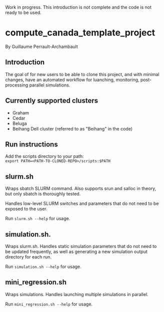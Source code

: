 Work in progress. This introduction is not complete and the code is not ready to be used.

# compute_canada_template_project
By Guillaume Perrault-Archambault

## Introduction

The goal of for new users to be able to clone this project, and with minimal changes, have an automated workflow for luanching, monitoring, post-processing parallel simulations.

## Currently supported clusters
* Graham
* Cedar
* Beluga
* Beihang Dell cluster (referred to as "Beihang" in the code)

## Run instructions
Add the scripts directory to your path:  
```export PATH=<PATH-TO-CLONED-REPO>/scripts:$PATH```

## slurm.sh

Wraps sbatch SLURM command. Also supports srun and salloc in theory, but only sbatch is thoroughly tested.

Handles low-level SLURM switches and parameters that do not need to be exposed to the user.

Run ```slurm.sh --help``` for usage.

## simulation.sh.

Wraps slurm.sh. Handles static simulation parameters that do not need to be updated frequently, as well as generating a new simulation output directory for each run.

Run ```simulation.sh --help``` for usage.

## mini_regression.sh

Wraps simulations. Handles launching multiple simulations in parallel.

Run ```mini_regression.sh --help``` for usage.


